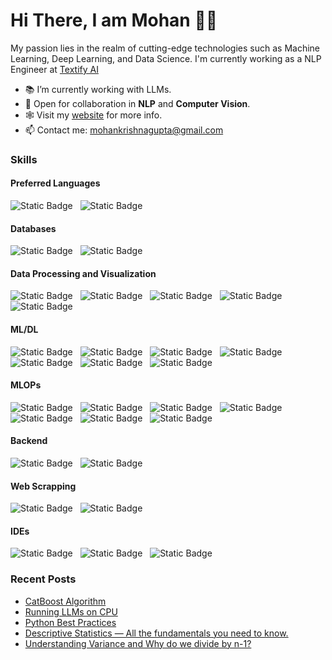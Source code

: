 <h1>Hi There, I am Mohan 👋🏼</h1>

<p>My passion lies in the realm of cutting-edge technologies such as Machine Learning, Deep Learning, and Data Science. I'm currently working as a NLP Engineer at <a href="https://textify.ai/">Textify AI</a></p>

- 📚 I’m currently working with LLMs.
- 🤝 Open for collaboration in <b>NLP</b> and <b>Computer Vision</b>.
- 🕸️ Visit my [website](https://mohan-gupta.github.io/) for more info.
- 📫 Contact me: mohankrishnagupta@gmail.com

<h3>Skills</h3>
<h4>Preferred Languages</h4>
<p>
  <img alt="Static Badge" src="https://img.shields.io/badge/-Python-eee?logo=python&logoColor=blue&color=black">
  &nbsp&nbsp<img alt="Static Badge" src="https://img.shields.io/badge/-C%2B%2B-eee?logo=c%2B%2B&logoColor=blue&color=black">
</p>
<h4>Databases</h4>
<p>
  <img alt="Static Badge" src="https://img.shields.io/badge/-MySQL-eee?logo=mysql&logoColor=white&color=black">
  &nbsp&nbsp<img alt="Static Badge" src="https://img.shields.io/badge/-MongoDB-eee?logo=mongodb&color=black">
</p>
<h4>Data Processing and Visualization</h4>
<p>
  <img alt="Static Badge" src="https://img.shields.io/badge/-NumPy-eee?logo=numpy&logoColor=blue&color=black">
  &nbsp&nbsp<img alt="Static Badge" src="https://img.shields.io/badge/-Pandas-eee?logo=pandas&logoColor=blue&color=black">
  &nbsp&nbsp<img alt="Static Badge" src="https://img.shields.io/badge/Matplotlib-black">
  &nbsp&nbsp<img alt="Static Badge" src="https://img.shields.io/badge/Seaborn-black">
  &nbsp&nbsp<img alt="Static Badge" src="https://img.shields.io/badge/-Plotly-eee?logo=plotly&logoColor=blue&color=black"></p>
<h4>ML/DL</h4>
<p>
  <img alt="Static Badge" src="https://img.shields.io/badge/-Scikit--Learn-eee?logo=scikitlearn&color=black">
  &nbsp&nbsp<img alt="Static Badge" src="https://img.shields.io/badge/-PyTorch-eee?logo=pytorch&color=black">
  &nbsp&nbsp<img alt="Static Badge" src="https://img.shields.io/badge/%F0%9F%A4%97%20Hugging%20Face-black">
  &nbsp&nbsp<img alt="Static Badge" src="https://img.shields.io/badge/-TensorFlow-eee?logo=tensorflow&color=black">
  &nbsp&nbsp<img alt="Static Badge" src="https://img.shields.io/badge/-Keras-eee?logo=Keras&logoColor=red&color=black">
  &nbsp&nbsp<img alt="Static Badge" src="https://img.shields.io/badge/-OpenCV-eee?logo=opencv&color=black">
  &nbsp&nbsp<img alt="Static Badge" src="https://img.shields.io/badge/-Scipy-eee?logo=scipy&color=black">
</p>
<h4>MLOPs</h4>
<p>
  <img alt="Static Badge" src="https://img.shields.io/badge/-AWS-eee?logo=amazon-aws&color=black">
  &nbsp&nbsp<img alt="Static Badge" src="https://img.shields.io/badge/-Docker-eee?logo=docker&color=black">
  &nbsp&nbsp<img alt="Static Badge" src="https://img.shields.io/badge/-Kubernetes-eee?logo=kubernetes&logoColor=blue&color=black">
  &nbsp&nbsp<img alt="Static Badge" src="https://img.shields.io/badge/-Github%20Actions-eee?logo=github%20actions&logoColor=blue&color=black">
  &nbsp&nbsp<img alt="Static Badge" src="https://img.shields.io/badge/-Weights_&_Biases-eee?&logo=WeightsAndBiases&color=black">
  &nbsp&nbsp<img alt="Static Badge" src="https://img.shields.io/badge/-MLflow-eee?logo=mlflow&color=black">
  &nbsp&nbsp<img alt="Static Badge" src="https://img.shields.io/badge/-DVC-eee?logo=dvc&color=black">
</p>
<h4>Backend</h4>
<p>
  <img alt="Static Badge" src="https://img.shields.io/badge/-FastAPI-eee?logo=fastapi&color=black">
  &nbsp&nbsp<img alt="Static Badge" src="https://img.shields.io/badge/-Flask-eee?logo=flask&color=black">
</p>
<h4>Web Scrapping</h4>
<p>
  <img alt="Static Badge" src="https://img.shields.io/badge/Beautiful%20Soup-black">
  &nbsp&nbsp<img alt="Static Badge" src="https://img.shields.io/badge/Scrapy-black">
</p>
<h4>IDEs</h4>
<p>
  <img alt="Static Badge" src="https://img.shields.io/badge/-Vs%20Code-eee?logo=visualstudiocode&logoColor=blue&color=black">
  &nbsp&nbsp<img alt="Static Badge" src="https://img.shields.io/badge/-Jupyter%20Lab-eee?logo=jupyter&color=black">
  &nbsp&nbsp<img alt="Static Badge" src="https://img.shields.io/badge/-PyCharm-eee?logo=pycharm&logoColor=%237dfa9e&color=black">
</p>


<h3>Recent Posts</h3>
<ul>
<li><a href = "https://medium.com/@mohan-gupta/catboost-algorithm-2156129d740d">CatBoost Algorithm</a></li>
<li><a href = "https://medium.com/@mohan-gupta/running-llms-on-cpu-1455356b1b47">Running LLMs on CPU</a></li>
<li><a href = "https://medium.com/@mohan-gupta/python-best-practices-4ad47c81b9bc">Python Best Practices</a></li>
<li><a href = "https://medium.com/@mohan-gupta/descriptive-statistics-all-the-fundamentals-you-need-to-know-about-a9ce84697367">Descriptive Statistics — All the fundamentals you need to know.</a></li>
<li><a href = "https://medium.com/@mohan-gupta/understanding-variance-and-why-do-we-divide-by-n-1-58950c0953a4">Understanding Variance and Why do we divide by n-1?</a></li>
</ul>
